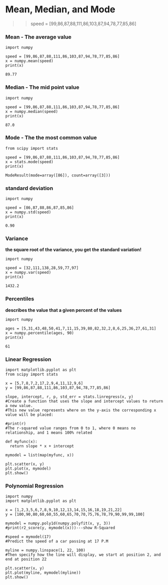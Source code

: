 # Mean, Median, and Mode
>> speed = [99,86,87,88,111,86,103,87,94,78,77,85,86]

### Mean - The average value
```
import numpy

speed = [99,86,87,88,111,86,103,87,94,78,77,85,86]
x = numpy.mean(speed)
print(x)

89.77
```
### Median - The mid point value
```
import numpy

speed = [99,86,87,88,111,86,103,87,94,78,77,85,86]
x = numpy.median(speed)
print(x)

87.0
```
### Mode - The the most common value
```
from scipy import stats

speed = [99,86,87,88,111,86,103,87,94,78,77,85,86]
x = stats.mode(speed)
print(x)

ModeResult(mode=array([86]), count=array([3]))
```
### standard deviation
```
import numpy

speed = [86,87,88,86,87,85,86]
x = numpy.std(speed)
print(x)

0.90
```
### Variance
**the square root of the variance, you get the standard variation!**
```
import numpy

speed = [32,111,138,28,59,77,97]
x = numpy.var(speed)
print(x)

1432.2
```

### Percentiles
**describes the value that a given percent of the values**
```
import numpy

ages = [5,31,43,48,50,41,7,11,15,39,80,82,32,2,8,6,25,36,27,61,31]
x = numpy.percentile(ages, 90)
print(x)

61
```

### Linear Regression
```
import matplotlib.pyplot as plt
from scipy import stats

x = [5,7,8,7,2,17,2,9,4,11,12,9,6]
y = [99,86,87,88,111,86,103,87,94,78,77,85,86]

slope, intercept, r, p, std_err = stats.linregress(x, y)
#Create a function that uses the slope and intercept values to return a new value. 
#This new value represents where on the y-axis the corresponding x value will be placed:

#print(r)
#The r-squared value ranges from 0 to 1, where 0 means no relationship, and 1 means 100% related

def myfunc(x):
  return slope * x + intercept

mymodel = list(map(myfunc, x))

plt.scatter(x, y)
plt.plot(x, mymodel)
plt.show()
```

### Polynomial Regression
```
import numpy
import matplotlib.pyplot as plt

x = [1,2,3,5,6,7,8,9,10,12,13,14,15,16,18,19,21,22]
y = [100,90,80,60,60,55,60,65,70,70,75,76,78,79,90,99,99,100]

mymodel = numpy.poly1d(numpy.polyfit(x, y, 3))
#print(r2_score(y, mymodel(x)))---show R-Squared

#speed = mymodel(17)
#Predict the speed of a car passing at 17 P.M

myline = numpy.linspace(1, 22, 100)
#Then specify how the line will display, we start at position 2, and end at position 22

plt.scatter(x, y)
plt.plot(myline, mymodel(myline))
plt.show()
```

